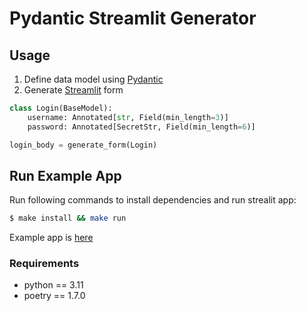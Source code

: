 # Pydantic Streamlit Generator

## Usage

1) Define data model using [Pydantic](https://docs.pydantic.dev/latest/)
2) Generate [Streamlit](https://streamlit.io) form


```python
class Login(BaseModel):
    username: Annotated[str, Field(min_length=3)]
    password: Annotated[SecretStr, Field(min_length=6)]

login_body = generate_form(Login)
```

## Run Example App

Run following commands to install dependencies and run strealit app:
```bash
$ make install && make run
```

Example app is [here](http://localhost:8501)

### Requirements
- python == 3.11
- poetry == 1.7.0